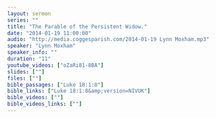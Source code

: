 ```yaml
---
layout: sermon
series: ""
title: "The Parable of the Persistent Widow."
date: "2014-01-19 11:00:00"
audio: "http://media.coggesparish.com/2014-01-19 Lynn Moxham.mp3"
speaker: "Lynn Moxham"
speaker_info: ""
duration: "11"
youtube_videos: ["oZaRi81-8BA"]
slides: [""]
files: [""]
bible_passages: ["Luke 18:1:8"]
bible_links: ["Luke 18:1:8&amp;version=NIVUK"]
bible_videos: [""]
bible_videos_links: [""]
---
```

